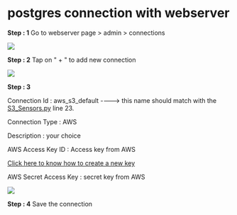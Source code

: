 # postgres connection with webserver  
 __Step : 1__ Go to webserver page > admin > connections  

![](https://lh5.googleusercontent.com/H5RVZ2yZnxvK8j_3RYHOydb04ICXulQy2zYT9NFM7qSFJFoYZ5sa8d3lOR9v5A0AIp9rxKGVES_KL16LcgN-b2_tgOD1ULl3h3QcHVVospJH9fGI4V6ymNxoEceYH9dMqlrs-Xfs)  

 __Step : 2__ Tap on " + " to add new connection  

 ![](https://s3.amazonaws.com/recipes.dezyre.com/use-postgresql-airflow-dag/materials/bigdata_2.jpg)  


 __Step : 3__ 
   

 Connection Id : aws_s3_default   ----> this name should match with the [S3_Sensors.py](/DAGS/S3_Operator/S3_Sensors.py) line 23.

 Connection Type : AWS  

 Description : your choice  

 AWS Access Key ID :  Access key from AWS  
 
  [Click here to know how to create a new key](/DAGS/S3_Operator/AWS%20_Access%20&%20Secret_key_creation.md)

 AWS Secret Access Key : secret key from AWS

 ![](https://miro.medium.com/v2/resize:fit:1400/1*wu7glD1C5cU64NMA1Q2OnQ.png)  

 __Step : 4__ Save the connection 
